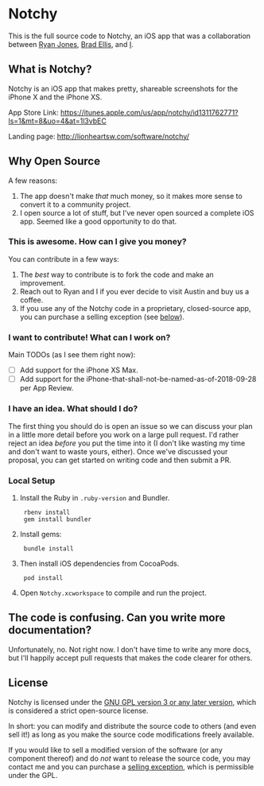 Notchy
======

This is the full source code to Notchy, an iOS app that was a collaboration between [Ryan Jones](https://twitter.com/rjonesy), [Brad Ellis](https://twitter.com/bradellis), and [I](https://twitter.com/dwlz).

## What is Notchy?

Notchy is an iOS app that makes pretty, shareable screenshots for the iPhone X and the iPhone XS.

App Store Link: https://itunes.apple.com/us/app/notchy/id1311762771?ls=1&mt=8&uo=4&at=1l3vbEC

Landing page: http://lionheartsw.com/software/notchy/

## Why Open Source

A few reasons:

1. The app doesn't make *that* much money, so it makes more sense to convert it to a community project.
2. I open source a lot of stuff, but I've never open sourced a complete iOS app. Seemed like a good opportunity to do that.

### This is awesome. How can I give you money?

You can contribute in a few ways:

1. The *best* way to contribute is to fork the code and make an improvement.
2. Reach out to Ryan and I if you ever decide to visit Austin and buy us a coffee.
3. If you use any of the Notchy code in a proprietary, closed-source app, you can purchase a selling exception (see [below](#license)).

### I want to contribute! What can I work on?

Main TODOs (as I see them right now):

* [ ] Add support for the iPhone XS Max.
* [ ] Add support for the iPhone-that-shall-not-be-named-as-of-2018-09-28 per App Review.

### I have an idea. What should I do?

The first thing you should do is open an issue so we can discuss your plan in a little more detail before you work on a large pull request. I'd rather reject an idea *before* you put the time into it (I don't like wasting my time and don't want to waste yours, either). Once we've discussed your proposal, you can get started on writing code and then submit a PR.

### Local Setup

1. Install the Ruby in `.ruby-version` and Bundler.

        rbenv install
        gem install bundler

2. Install gems:

        bundle install

3. Then install iOS dependencies from CocoaPods.

        pod install

3. Open `Notchy.xcworkspace` to compile and run the project.

## The code is confusing. Can you write more documentation?

Unfortunately, no. Not right now. I don't have time to write any more docs, but I'll happily accept pull requests that makes the code clearer for others.

License
-------

Notchy is licensed under the [GNU GPL version 3 or any later version](https://www.gnu.org/licenses/gpl-3.0.html), which is considered a strict open-source license.

In short: you can modify and distribute the source code to others (and even sell it!) as long as you make the source code modifications freely available.

If you would like to sell a modified version of the software (or any component thereof) and do *not* want to release the source code, you may contact me and you can purchase a [selling exception](https://www.gnu.org/philosophy/selling-exceptions), which is permissible under the GPL.
